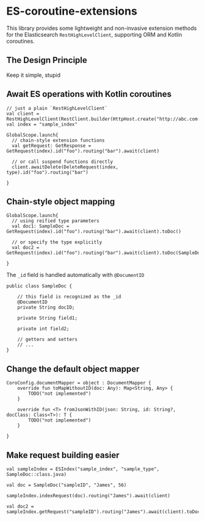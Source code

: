 # ES-coroutine-extensions
This library provides some lightweight and non-invasive extension methods for the Elasticsearch `RestHighLevelClient`, supporting ORM and Kotlin coroutines.

## The Design Principle
Keep it simple, stupid

## Await ES operations with Kotlin coroutines
```
// just a plain `RestHighLevelClient`
val client = RestHighLevelClient(RestClient.builder(HttpHost.create("http://abc.com:9200")))
val index = "sample_index"

GlobalScope.launch{
  // chain-style extension functions
  val getRequest: GetResponse = GetRequest(index).id("foo").routing("bar").await(client)
  
  // or call suspend functions directly
  client.awaitDelete(DeleteRequest(index, type).id("foo").routing("bar")

}
```

## Chain-style object mapping

```
GlobalScope.launch{
  // using reified type parameters
  val doc1: SampleDoc = GetRequest(index).id("foo").routing("bar").await(client).toDoc()
  
  // or specify the type explicitly
  val doc2 = GetRequest(index).id("foo").routing("bar").await(client).toDoc(SampleDoc::class.java)

} 
```
The `_id` field is handled automatically with `@DocumentID`
```
public class SampleDoc {

    // this field is recognized as the _id
    @DocumentID
    private String docID;

    private String field1;

    private int field2;

    // getters and setters
    // ...
}
```


## Change the default object mapper
```
CoroConfig.documentMapper = object : DocumentMapper {
    override fun toMapWithoutID(doc: Any): Map<String, Any> {
        TODO("not implemented") 
    }

    override fun <T> fromJsonWithID(json: String, id: String?, docClass: Class<T>): T {
        TODO("not implemented") 
    }

}
```

## Make request building easier
```
val sampleIndex = ESIndex("sample_index", "sample_type", SampleDoc::class.java)

val doc = SampleDoc("sampleID", "James", 56)

sampleIndex.indexRequest(doc).routing("James").await(client)

val doc2 = sampleIndex.getRequest("sampleID").routing("James").await(client).toDoc(sampleIndex)

```